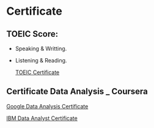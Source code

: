 # Certificate

## TOEIC Score:
- Speaking & Writting.
- Listening & Reading.

  [TOEIC Certificate](https://github.com/hiuuuuuuuu/Certificate/blob/main/TOEIC_Score.pdf)

## Certificate Data Analysis _ Coursera

[Google Data Analysis Certificate](https://github.com/hiuuuuuuuu/Certificate/blob/main/Google%20Data%20Analytics%20Certificate.pdf)

[IBM Data Analyst Certificate ](https://github.com/hiuuuuuuuu/Certificate/blob/main/IBM_Data_analyst.pdf)
